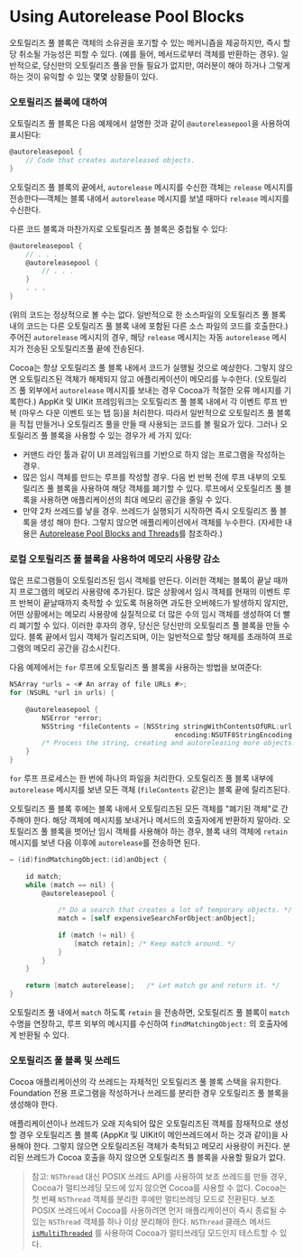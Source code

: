 # Using Autorelease Pool Blocks

오토릴리즈 풀 블록은 객체의 소유권을 포기할 수 있는 메커니즘을 제공하지만, 즉시 할당 취소될 가능성은 피할 수 있다. \(예를 들어, 메서드로부터 객체를 반환하는 경우\). 일반적으로, 당신만의 오토릴리즈 풀을 만들 필요가 없지만, 여러분이 해야 하거나 그렇게 하는 것이 유익할 수 있는 몇몇 상황들이 있다.

### 오토릴리즈 블록에 대하여

오토릴리즈 풀 블록은 다음 예제에서 설명한 것과 같이 `@autoreleasepool`을 사용하여 표시된다:

```objectivec
@autoreleasepool {
    // Code that creates autoreleased objects.
}
```

오토릴리즈 풀 블록의 끝에서, `autorelease` 메시지를 수신한 객체는 `release` 메시지를 전송한다—객체는 블록 내에서 `autorelease` 메시지를 보낼 때마다 `release` 메시지를 수신한다.

다른 코드 블록과 마찬가지로 오토릴리즈 풀 블록은 중첩될 수 있다:

```objectivec
@autoreleasepool {
    // . . .
    @autoreleasepool {
        // . . .
    }
    . . .
}
```

\(위의 코드는 정상적으로 볼 수는 없다. 일반적으로 한 소스파일의 오토릴리즈 풀 블록 내의 코드는 다른 오토릴리즈 풀 블록 내에 포함된 다른 소스 파일의 코드를 호출한다.\) 주어진 `autorelease` 메시지의 경우, 해당 `release` 메시지는 자동 `autorelease` 메시지가 전송된 오토릴리즈풀 끝에 전송된다.

Cocoa는 항상 오토릴리즈 풀 블록 내에서 코드가 실행될 것으로 예상한다. 그렇지 않으면 오토릴리즈된 객체가 해제되지 않고 애플리케이션이 메모리를 누수한다. \(오토릴리즈 풀 외부에서 `autorelease` 메시지를 보내는 경우 Cocoa가 적절한 오류 메시지를 기록한다.\) AppKit 및 UIKit 프레임워크는 오토릴리즈 풀 블록 내에서 각 이벤트 루프 반복 \(마우스 다운 이벤트 또는 탭 등\)을 처리한다. 따라서 일반적으로 오토릴리즈 풀 블록을 직접 만들거나 오토릴리즈 풀을 만들 때 사용되는 코드를 볼 필요가 있다. 그러나 오토릴리즈 풀 블록을 사용할 수 있는 경우가 세 가지 있다:

* 커맨드 라인 툴과 같이 UI 프레임워크를 기반으로 하지 않는 프로그램을 작성하는 경우.
* 많은 임시 객체를 만드는 루프를 작성할 경우. 다음 번 반복 전에 루프 내부의 오토릴리즈 풀 블록을 사용하여 해당 객체를 폐기할 수 있다. 루프에서 오토릴리즈 풀 블록을 사용하면 애플리케이션의 최대 메모리 공간을 줄일 수 있다.
* 만약 2차 쓰레드를 낳을 경우. 쓰레드가 실행되기 시작하면 즉시 오토릴리즈 풀 블록을 생성 해야 한다. 그렇지 않으면 애플리케이션에서 객체를 누수한다. \(자세한 내용은 [Autorelease Pool Blocks and Threads](https://developer.apple.com/library/archive/documentation/Cocoa/Conceptual/MemoryMgmt/Articles/mmAutoreleasePools.html#//apple_ref/doc/uid/20000047-1041876)를 참조하라.\)

### 로컬 오토릴리즈 풀 블록을 사용하여 메모리 사용량 감소

많은 프로그램들이 오토릴리즈된 임시 객체를 만든다. 이러한 객체는 블록이 끝날 때까지 프로그램의 메모리 사용량에 추가된다. 많은 상황에서 임시 객체를 현재의 이벤트 루프 반복이 끝날때까지 축적할 수 있도록 허용하면 과도한 오버헤드가 발생하지 않지만, 어떤 상황에서는 메모리 사용량에 실질적으로 더 많은 수의 임시 객체를 생성하여 더 빨리 폐기할 수 있다. 이러한 후자의 경우, 당신은 당신만의 오토릴리즈 풀 블록을 만들 수 있다. 블록 끝에서 임시 객체가 릴리즈되며, 이는 일반적으로 할당 해제를 초래하여 프로그램의 메모리 공간을 감소시킨다.

다음 예제에서는 `for` 루프에 오토릴리즈 풀 블록을 사용하는 방법을 보여준다:

```objectivec
NSArray *urls = <# An array of file URLs #>;
for (NSURL *url in urls) {
 
    @autoreleasepool {
        NSError *error;
        NSString *fileContents = [NSString stringWithContentsOfURL:url
                                         encoding:NSUTF8StringEncoding error:&error];
        /* Process the string, creating and autoreleasing more objects. */
    }
}
```

`for` 루프 프로세스는 한 번에 하나의 파일을 처리한다. 오토릴리즈 풀 블록 내부에 `autorelease` 메시지를 보낸 모든 객체 \(`fileContents` 같은\)는 블록 끝에 릴리즈된다.

오토릴리즈 풀 블록 후에는 블록 내에서 오토릴리즈된 모든 객체를 "폐기된 객체"로 간주해야 한다. 해당 객체에 메시지를 보내거나 메서드의 호출자에게 반환하지 말아라. 오토릴리즈 풀 블록을 벗어난 임시 객체를 사용해야 하는 경우, 블록 내의 객체에 `retain` 메시지를 보낸 다음 이후에 `autorelease`를 전송하면 된다.

```objectivec
– (id)findMatchingObject:(id)anObject {
 
    id match;
    while (match == nil) {
        @autoreleasepool {
 
            /* Do a search that creates a lot of temporary objects. */
            match = [self expensiveSearchForObject:anObject];
 
            if (match != nil) {
                [match retain]; /* Keep match around. */
            }
        }
    }
 
    return [match autorelease];   /* Let match go and return it. */
}
```

오토릴리즈 풀 내에서 `match` 하도록 `retain` 을 전송하면, 오토릴리즈 풀 블록이 `match` 수명을 연장하고, 루프 외부의 메시지를 수신하여 `findMatchingObject:` 의 호출자에게 반환될 수 있다.

### 오토릴리즈 풀 블록 및 쓰레드

Cocoa 애플리케이션의 각 쓰레드는 자체적인 오토릴리즈 풀 블록 스택을 유지한다. Foundation 전용 프로그램을 작성하거나 쓰레드를 분리한 경우 오토릴리즈 풀 블록을 생성해야 한다.

애플리케이션이나 쓰레드가 오래 지속되어 많은 오토릴리즈된 객체를 잠재적으로 생성할 경우 오토릴리즈 풀 블록 \(AppKit 및 UIKit이 메인쓰레드에서 하는 것과 같이\)을 사용해야 한다. 그렇지 않으면 오토릴리즈된 객체가 축적되고 메모리 사용량이 커진다. 분리된 쓰레드가 Cocoa 호출을 하지 않으면 오토릴리즈 풀 블록을 사용할 필요가 없다.

> 참고: `NSThread` 대신 POSIX 쓰레드 API를 사용하여 보조 쓰레드를 만들 경우, Cocoa가 멀티쓰레딩 모드에 있지 않으면 Cocoa를 사용할 수 없다. Cocoa는 첫 번째 `NSThread` 객체를 분리한 후에만 멀티쓰레딩 모드로 전환된다. 보조 POSIX 쓰레드에서 Cocoa를 사용하려면 먼저 애플리케이션이 즉시 종료될 수 있는 `NSThread` 객체를 하나 이상 분리해야 한다. `NSThread` 클래스 메서드 [`isMultiThreaded`](https://developer.apple.com/library/archive/documentation/LegacyTechnologies/WebObjects/WebObjects_3.5/Reference/Frameworks/ObjC/Foundation/Classes/NSThread/Description.html#//apple_ref/occ/clm/NSThread/isMultiThreaded) 를 사용하여 Cocoa가 멀티쓰레딩 모드인지 테스트할 수 있다.

